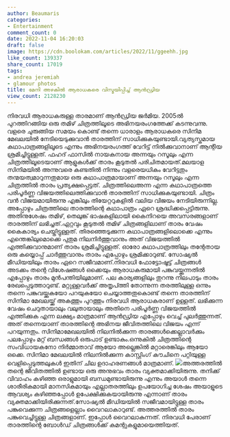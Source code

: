 ```yaml
---
author: Beaumaris
categories:
- Entertainment
comment_count: 0
date: 2022-11-04 16:20:03
draft: false
image: https://cdn.boolokam.com/articles/2022/11/ggeehh.jpg
like_count: 139337
share_count: 17019
tags:
- andrea jeremiah
- glamour photos
title: മേനി അഴകിൽ ആരാധകരെ വിസ്മയിപ്പിച്ച് ആൻഡ്രിയ
view_count: 2128230
---
```


നിരവധി ആരാധകരുള്ള താരമാണ് ആന്‍ഡ്രിയ ജര്‍മിയ. 2005ല്‍ പുറത്തിറങ്ങിയ ഒരു തമിഴ് ചിത്രത്തിലൂടെ അഭിനയരംഗത്തേക്ക് കടന്നുവന്നു. വളരെ ചുരുങ്ങിയ സമയം കൊണ്ട് തന്നെ ധാരാളം ആരാധകരെ സിനിമ മേഖലയില്‍ നേടിയെടുക്കുവാന്‍ താരത്തിന് സാധിക്കുകയുണ്ടായി.വ്യത്യസ്തമായ കഥാപാത്രങ്ങളിലൂടെ എന്നും അഭിനയരംഗത്ത് വേറിട്ട് നില്‍ക്കുവാനാണ് ആന്റിയ ശ്രമിച്ചിട്ടുള്ളത്. ഫഹദ് ഫാസില്‍ നായകനായ അന്നയും റസൂലും എന്ന ചിത്രത്തിലൂടെയാണ് ആളുകള്‍ക്ക് താരം കൂടുതല്‍ പരിചിതമായത്.മലയാള സിനിമയില്‍ അന്നുവരെ കണ്ടതില്‍ നിന്നും വളരെയധികം വേറിട്ടതും തന്മയത്വമാറുന്നതുമായ ഒരു കഥാപാത്രമായാണ് അന്നയും റസൂലും എന്ന ചിത്രത്തില്‍ താരം പ്രത്യക്ഷപ്പെട്ടത്. ചിത്രത്തിലെഅന്ന എന്ന കഥാപാത്രത്തെ പരിപൂര്‍ണ്ണ വിജയത്തിലെത്തിക്കുവാന്‍ താരത്തിന് സാധിക്കുകയുണ്ടായി. ചിത്രം വന്‍ വിജയമായിരുന്നു എങ്കിലും തിയേറ്ററുകളില്‍ വലിയ വിജയം നേടിയിരുന്നില്ല. അപ്പോഴും ചിത്രത്തിലെ താരത്തിന്റെ കഥാപാത്രം ഏറെ ശ്രദ്ധിക്കപ്പെട്ടിരുന്നു. അതിനുശേഷം തമിഴ്, തെലുങ്ക് ഭാഷകളിലായി കൈനിറയെ അവസരങ്ങളാണ് താരത്തിന് ലഭിച്ചത്.ഏറ്റവും കൂടുതല്‍ തമിഴ് ചിത്രങ്ങളിലാണ് താരം വേഷം കൈകാര്യം ചെയ്തിട്ടുള്ളത്. തിരഞ്ഞെടുക്കുന്ന കഥാപാത്രങ്ങളിലൊക്കെ എന്നും എന്തെങ്കിലുമൊക്കെ പുതുമ നിലനിര്‍ത്തുവാനും അത് വിജയത്തില്‍ എത്തിക്കുവാനുമാണ് താരം ശ്രമിച്ചിട്ടുള്ളത്. ഓരോ കഥാപാത്രത്തിലും തന്റേതായ ഒരു കയ്യൊപ്പ് ചാര്‍ത്തുവാനും താരം എപ്പോഴും ശ്രമിക്കാറുണ്ട്. സോഷ്യല്‍ മീഡിയയിലും താരം ഏറെ സജീവമാണ്.നിരവധി ഫോട്ടോഷൂട്ട് ചിത്രങ്ങള്‍ അടക്കം തന്റെ വിശേഷങ്ങള്‍ ഒക്കെയും ആരാധകരുമായി പങ്കുവയ്ക്കുന്നതില്‍ എപ്പോഴും താരം മുന്‍പന്തിയിലുമാണ്. പല കാര്യങ്ങളിലും തുറന്നു നിലപാടും താരം രേഖപ്പെടുത്താറുണ്ട്. മറ്റുള്ളവര്‍ക്ക് അതൃപ്ത്തി തോന്നുന്ന തരത്തിലുള്ള ഒന്നും തന്നെ പങ്കുവയ്ക്കുകയോ പറയുകയോ ചെയ്യാത്തതുകൊണ്ട് തന്നെ താരത്തിന് സിനിമാ മേഖലയ്ക്ക് അകത്തും പുറത്തും നിരവധി ആരാധകരാണ് ഉള്ളത്. ലഭിക്കുന്ന വേഷം ചെറുതായാലും വലുതായാലും അതിനെ പരിപൂര്‍ണ്ണ വിജയത്തില്‍ എത്തിക്കുക എന്ന ലക്ഷ്യം മാത്രമാണ് ആന്‍ഡ്രിയ എപ്പോഴും വെച്ച് പുലര്‍ത്തുന്നത്. അത് തന്നെയാണ് താരത്തിന്റെ അഭിനയ ജീവിതത്തിലെ വിജയം എന്ന് പറയുന്നതും. സിനിമാമേഖലയില്‍ നിലനില്‍ക്കുന്ന താരങ്ങള്‍ക്കെല്ലാവര്‍ക്കും പലപ്പോഴും മറ്റ് ബന്ധങ്ങള്‍ ഒരുപാട് ഉണ്ടാകും.ഒന്നുകില്‍ ചിത്രത്തിന്റെ സംവിധായകനോ നിര്‍മ്മാതാവ് ആയോ അല്ലെങ്കില്‍ മറ്റാരെങ്കിലും ആയോ ഒക്കെ. സിനിമാ മേഖലയില്‍ നിലനില്‍ക്കുന്ന കാസ്റ്റിംഗ് കൗചിനെ പറ്റിയുള്ള വെളിപ്പെടുത്തലുകള്‍ ഇതിന് ചില ഉദാഹരണങ്ങള്‍ മാത്രമാണ്. ![](https://cdn.boolokam.com/articles/2022/11/ggeehh.jpg)അത്തരത്തില്‍ തന്റെ ജീവിതത്തില്‍ ഉണ്ടായ ഒരു അനുഭവം താരം വ്യക്തമാക്കിയിരുന്നു. തനിക്ക് വിവാഹം കഴിഞ്ഞ ഒരാളുമായി ബന്ധമുണ്ടായിരുന്നു എന്നും അയാള്‍ തന്നെ ശാരീരികമായി മാനസികമായും എല്ലാതരത്തിലും ഉപയോഗിച്ച ശേഷം അയാളുടെ ആവശ്യം കഴിഞ്ഞപ്പോള്‍ ഉപേക്ഷിക്കുകയായിരുന്നു എന്നാണ് താരം വ്യക്തമാക്കിയിരിക്കുന്നത്.സോഷ്യല്‍ മീഡിയയില്‍ സജീവമായിട്ടുള്ള താരം പങ്കുവെക്കുന്ന ചിത്രങ്ങളെല്ലാം വൈറലാകാറുണ്ട്. അത്തരത്തില്‍ താരം പങ്കുവെച്ചിട്ടുള്ള ചിത്രങ്ങളാണ്. ഇപ്പോള്‍ വൈറലാകുന്നത്. നിരവധി പേരാണ് താരത്തിന്റെ ബോള്‍ഡ് ചിത്രങ്ങള്‍ക്ക് കമന്റുകളുമായെത്തിയത്.